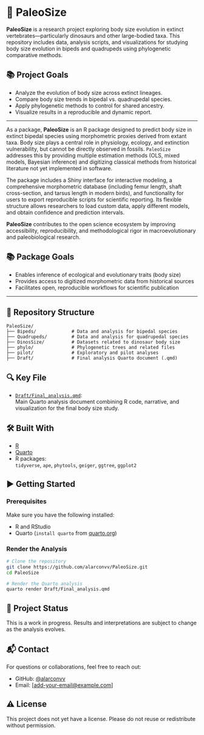 # 🦖 PaleoSize

**PaleoSize** is a research project exploring body size evolution in extinct vertebrates—particularly dinosaurs and other large-bodied taxa. This repository includes data, analysis scripts, and visualizations for studying body size evolution in bipeds and quadrupeds using phylogenetic comparative methods.

## 📚 Project Goals

- Analyze the evolution of body size across extinct lineages.
- Compare body size trends in bipedal vs. quadrupedal species.
- Apply phylogenetic methods to control for shared ancestry.
- Visualize results in a reproducible and dynamic report.

---

As a package, **PaleoSize** is an R package designed to predict body size in extinct bipedal species using morphometric proxies derived from extant taxa. Body size plays a central role in physiology, ecology, and extinction vulnerability, but cannot be directly observed in fossils. `PaleoSize` addresses this by providing multiple estimation methods (OLS, mixed models, Bayesian inference) and digitizing classical methods from historical literature not yet implemented in software.

The package includes a Shiny interface for interactive modeling, a comprehensive morphometric database (including femur length, shaft cross-section, and tarsus length in modern birds), and functionality for users to export reproducible scripts for scientific reporting. Its flexible structure allows researchers to load custom data, apply different models, and obtain confidence and prediction intervals.

**PaleoSize** contributes to the open science ecosystem by improving accessibility, reproducibility, and methodological rigor in macroevolutionary and paleobiological research.

## 📚 Package Goals

- Enables inference of ecological and evolutionary traits (body size)
- Provides access to digitized morphometric data from historical sources
- Facilitates open, reproducible workflows for scientific publication

---

## 📁 Repository Structure

```
PaleoSize/
├── Bipeds/             # Data and analysis for bipedal species
├── Quadrupeds/         # Data and analysis for quadrupedal species
├── DinosSize/          # Datasets related to dinosaur body size
├── phylo/              # Phylogenetic trees and related files
├── pilot/              # Exploratory and pilot analyses
├── Draft/              # Final analysis Quarto document (.qmd)
```

## 🔍 Key File

- [`Draft/Final_analysis.qmd`](Draft/Final_analysis.qmd):  
  Main Quarto analysis document combining R code, narrative, and visualization for the final body size study.

## 🛠️ Built With

- [R](https://www.r-project.org/)
- [Quarto](https://quarto.org/)
- R packages:  
  `tidyverse`, `ape`, `phytools`, `geiger`, `ggtree`, `ggplot2`

## ▶️ Getting Started

### Prerequisites

Make sure you have the following installed:

- R and RStudio
- Quarto (`install quarto` from [quarto.org](https://quarto.org/))

### Render the Analysis

```bash
# Clone the repository
git clone https://github.com/alarconvv/PaleoSize.git
cd PaleoSize

# Render the Quarto analysis
quarto render Draft/Final_analysis.qmd
```

## 🚧 Project Status

This is a work in progress. Results and interpretations are subject to change as the analysis evolves.

## 📬 Contact

For questions or collaborations, feel free to reach out:

- GitHub: [@alarconvv](https://github.com/alarconvv)
- Email: [add-your-email@example.com]

## ⚠️ License

This project does not yet have a license. Please do not reuse or redistribute without permission.
